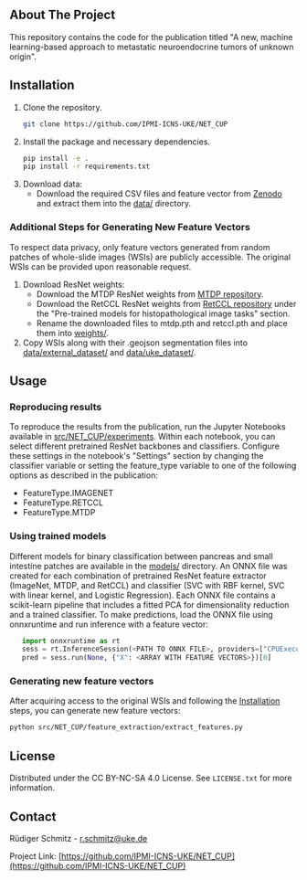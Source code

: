 ## About The Project

This repository contains the code for the publication titled "A new, machine learning-based approach to metastatic neuroendocrine tumors of unknown origin".

## Installation

1. Clone the repository.
   ```sh
   git clone https://github.com/IPMI-ICNS-UKE/NET_CUP
   ```
2. Install the package and necessary dependencies.
   ```sh
   pip install -e .
   pip install -r requirements.txt
   ```
3. Download data:
   - Download the required CSV files and feature vector from [Zenodo](https://zenodo.org/records/14253785) and extract them into the [data/](data/) directory.

### Additional Steps for Generating New Feature Vectors

To respect data privacy, only feature vectors generated from random patches of whole-slide images (WSIs) are publicly accessible. The original WSIs can be provided upon reasonable request.

1. Download ResNet weights:
   - Download the MTDP ResNet weights from [MTDP repository](https://github.com/waliens/multitask-dipath/issues/1).
   - Download the RetCCL ResNet weights from [RetCCL repository](https://github.com/Xiyue-Wang/RetCCL?tab=readme-ov-file) under the "Pre-trained models for histopathological image tasks" section.
   - Rename the downloaded files to mtdp.pth and retccl.pth and place them into [weights/](weights/).
2. Copy WSIs along with their .geojson segmentation files into [data/external_dataset/](data/external_dataset/) and [data/uke_dataset/](data/uke_dataset/).

## Usage

### Reproducing results

To reproduce the results from the publication, run the Jupyter Notebooks available in [src/NET_CUP/experiments](src/NET_CUP/experiments).
Within each notebook, you can select different pretrained ResNet backbones and classifiers. Configure these settings in the notebook's "Settings" section by changing the classifier variable or setting the feature_type variable to one of the following options as described in the publication:

- FeatureType.IMAGENET
- FeatureType.RETCCL
- FeatureType.MTDP

### Using trained models

Different models for binary classification between pancreas and small intestine patches are available in the [models/](models/) directory. An ONNX file was created for each combination of pretrained ResNet feature extractor (ImageNet, MTDP, and RetCCL) and classifier (SVC with RBF kernel, SVC with linear kernel, and Logistic Regression). Each ONNX file contains a scikit-learn pipeline that includes a fitted PCA for dimensionality reduction and a trained classifier. To make predictions, load the ONNX file using onnxruntime and run inference with a feature vector:

```python 
   import onnxruntime as rt
   sess = rt.InferenceSession(<PATH TO ONNX FILE>, providers=["CPUExecutionProvider"])
   pred = sess.run(None, {"X": <ARRAY WITH FEATURE VECTORS>})[0]
```


### Generating new feature vectors

After acquiring access to the original WSIs and following the [Installation](#installation) steps, you can generate new feature vectors:

```sh
python src/NET_CUP/feature_extraction/extract_features.py
```

<!-- LICENSE -->

## License

Distributed under the CC BY-NC-SA 4.0 License. See `LICENSE.txt` for more information.

<!-- CONTACT -->

## Contact

Rüdiger Schmitz - r.schmitz@uke.de

Project Link: [https://github.com/IPMI-ICNS-UKE/NET_CUP](https://github.com/IPMI-ICNS-UKE/NET_CUP)
